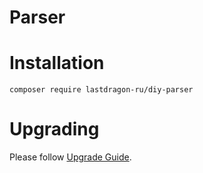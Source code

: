 # Parser

[include:artisan]: <lara-asp-documentator:requirements "{$directory}">

# Installation

```shell
composer require lastdragon-ru/diy-parser
```

# Upgrading

Please follow [Upgrade Guide](UPGRADE.md).

[include:file]: ../../docs/Shared/Contributing.md
